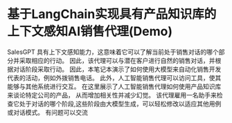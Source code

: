 # 基于LangChain实现具有产品知识库的上下文感知AI销售代理(Demo)

SalesGPT 具有上下文感知能力，这意味着它可以了解当前处于销售对话的哪个部分并采取相应的行动。
因此，该代理可以与潜在客户进行自然的销售对话，并根据对话阶段采取行动。 因此，本笔记本演示了如何使用大模型来自动化销售开发代表的活动，例如外拨销售电话。
此外，人工智能销售代理可以访问工具，使其能够与其他系统进行交互。
在这里展示了人工智能销售代理如何使用产品知识库来谈论特定公司的产品，
从而增加相关性并减少幻觉。
该代理雇用一名助手来检查它处于对话的哪个阶段,这些阶段由大模型生成，可以轻松修改以适应其他用例或对话模式。
有问题可以交流
